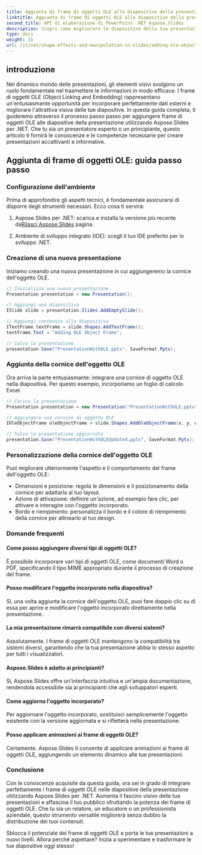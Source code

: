 ```yaml
---
title: Aggiunta di frame di oggetti OLE alle diapositive della presentazione con Aspose.Slides
linktitle: Aggiunta di frame di oggetti OLE alle diapositive della presentazione con Aspose.Slides
second_title: API di elaborazione di PowerPoint .NET Aspose.Slides
description: Scopri come migliorare le diapositive della tua presentazione integrando perfettamente i frame di oggetti OLE utilizzando Aspose.Slides per .NET. Porta le tue presentazioni al livello successivo.
type: docs
weight: 15
url: /it/net/shape-effects-and-manipulation-in-slides/adding-ole-object-frames/
---
```


## introduzione

Nel dinamico mondo delle presentazioni, gli elementi visivi svolgono un ruolo fondamentale nel trasmettere le informazioni in modo efficace. I frame di oggetti OLE (Object Linking and Embedding) rappresentano un'entusiasmante opportunità per incorporare perfettamente dati esterni e migliorare l'attrattiva visiva delle tue diapositive. In questa guida completa, ti guideremo attraverso il processo passo passo per aggiungere frame di oggetti OLE alle diapositive della presentazione utilizzando Aspose.Slides per .NET. Che tu sia un presentatore esperto o un principiante, questo articolo ti fornirà le conoscenze e le competenze necessarie per creare presentazioni accattivanti e informative.

## Aggiunta di frame di oggetti OLE: guida passo passo

### Configurazione dell'ambiente

Prima di approfondire gli aspetti tecnici, è fondamentale assicurarsi di disporre degli strumenti necessari. Ecco cosa ti servirà:

1.  Aspose.Slides per .NET: scarica e installa la versione più recente da[Rilasci Aspose.Slides](https://releases.aspose.com/slides/net/) pagina.

2. Ambiente di sviluppo integrato (IDE): scegli il tuo IDE preferito per lo sviluppo .NET.

### Creazione di una nuova presentazione

Iniziamo creando una nuova presentazione in cui aggiungeremo la cornice dell'oggetto OLE.

```csharp
// Inizializza una nuova presentazione
Presentation presentation = new Presentation();

// Aggiungi una diapositiva
ISlide slide = presentation.Slides.AddEmptySlide();

// Aggiungi contenuto alla diapositiva
ITextFrame textFrame = slide.Shapes.AddTextFrame();
textFrame.Text = "Adding OLE Object Frame";

// Salva la presentazione
presentation.Save("PresentationWithOLE.pptx", SaveFormat.Pptx);
```

### Aggiunta della cornice dell'oggetto OLE

Ora arriva la parte entusiasmante: integrare una cornice di oggetto OLE nella diapositiva. Per questo esempio, incorporiamo un foglio di calcolo Excel.

```csharp
// Carica la presentazione
Presentation presentation = new Presentation("PresentationWithOLE.pptx");

// Aggiungere una cornice di oggetto OLE
IOleObjectFrame oleObjectFrame = slide.Shapes.AddOleObjectFrame(x, y, width, height, "application/vnd.openxmlformats-officedocument.spreadsheetml.sheet", stream);

// Salva la presentazione aggiornata
presentation.Save("PresentationWithOLEUpdated.pptx", SaveFormat.Pptx);
```

### Personalizzazione della cornice dell'oggetto OLE

Puoi migliorare ulteriormente l'aspetto e il comportamento del frame dell'oggetto OLE:

- Dimensioni e posizione: regola le dimensioni e il posizionamento della cornice per adattarla al tuo layout.
- Azione di attivazione: definire un'azione, ad esempio fare clic, per attivare e interagire con l'oggetto incorporato.
- Bordo e riempimento: personalizza il bordo e il colore di riempimento della cornice per allinearlo al tuo design.

### Domande frequenti

#### Come posso aggiungere diversi tipi di oggetti OLE?

È possibile incorporare vari tipi di oggetti OLE, come documenti Word o PDF, specificando il tipo MIME appropriato durante il processo di creazione del frame.

#### Posso modificare l'oggetto incorporato nella diapositiva?

Sì, una volta aggiunta la cornice dell'oggetto OLE, puoi fare doppio clic su di essa per aprire e modificare l'oggetto incorporato direttamente nella presentazione.

#### La mia presentazione rimarrà compatibile con diversi sistemi?

Assolutamente. I frame di oggetti OLE mantengono la compatibilità tra sistemi diversi, garantendo che la tua presentazione abbia lo stesso aspetto per tutti i visualizzatori.

#### Aspose.Slides è adatto ai principianti?

Sì, Aspose.Slides offre un'interfaccia intuitiva e un'ampia documentazione, rendendola accessibile sia ai principianti che agli sviluppatori esperti.

#### Come aggiorno l'oggetto incorporato?

Per aggiornare l'oggetto incorporato, sostituisci semplicemente l'oggetto esistente con la versione aggiornata e si rifletterà nella presentazione.

#### Posso applicare animazioni ai frame di oggetti OLE?

Certamente. Aspose.Slides ti consente di applicare animazioni ai frame di oggetti OLE, aggiungendo un elemento dinamico alle tue presentazioni.

### Conclusione

Con le conoscenze acquisite da questa guida, ora sei in grado di integrare perfettamente i frame di oggetti OLE nelle diapositive della presentazione utilizzando Aspose.Slides per .NET. Aumenta il fascino visivo delle tue presentazioni e affascina il tuo pubblico sfruttando la potenza dei frame di oggetti OLE. Che tu sia un relatore, un educatore o un professionista aziendale, questo strumento versatile migliorerà senza dubbio la distribuzione dei tuoi contenuti.

Sblocca il potenziale dei frame di oggetti OLE e porta le tue presentazioni a nuovi livelli. Allora perché aspettare? Inizia a sperimentare e trasformare le tue diapositive oggi stesso!